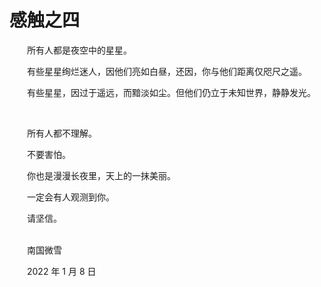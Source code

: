 # 感触之四

　　所有人都是夜空中的星星。

　　有些星星绚烂迷人，因他们亮如白昼，还因，你与他们距离仅咫尺之遥。

　　有些星星，因过于遥远，而黯淡如尘。但他们仍立于未知世界，静静发光。

<br />

　　所有人都不理解。

　　不要害怕。

　　你也是漫漫长夜里，天上的一抹美丽。

　　一定会有人观测到你。

　　请坚信。

<br />
　　南国微雪

　　2022 年 1 月 8 日



